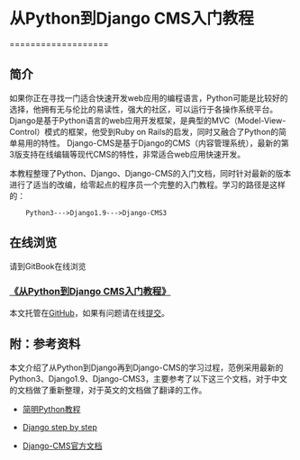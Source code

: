 # 从Python到Django CMS入门教程
===================

## 简介

如果你正在寻找一门适合快速开发web应用的编程语言，Python可能是比较好的选择，他拥有无与伦比的易读性，强大的社区，可以运行于各操作系统平台。
Django是基于Python语言的web应用开发框架，是典型的MVC（Model-View-Control）模式的框架，他受到Ruby on Rails的启发，同时又融合了Python的简单易用的特性。
Django-CMS是基于Django的CMS（内容管理系统），最新的第3版支持在线编辑等现代CMS的特性，非常适合web应用快速开发。

本教程整理了Python、Django、Django-CMS的入门文档，同时针对最新的版本进行了适当的改编，给零起点的程序员一个完整的入门教程。学习的路径是这样的：

```
    Python3--->Django1.9--->Django-CMS3
```

## 在线浏览

请到GitBook在线浏览

### [《从Python到Django CMS入门教程》](https://borisliu.gitbooks.io/from-python-to-django-cms/content/) 

本文托管在[GitHub](https://github.com/borisliu/from-python-to-django-cms)，如果有问题请在线[提交](https://github.com/borisliu/from-python-to-django-cms/issues)。

## 附：参考资料

本文介绍了从Python到Django再到Django-CMS的学习过程，范例采用最新的Python3、Django1.9、Django-CMS3，主要参考了以下这三个文档，对于中文的文档做了重新整理，对于英文的文档做了翻译的工作。

* [简明Python教程](http://www.cnblogs.com/txw1958/archive/2012/12/10/A_Byte_of_Python3.html)

* [Django step by step](http://www.lhelper.org/dev/django_step_by_step/newtest/doc/)

* [Django-CMS官方文档](http://docs.django-cms.org)

